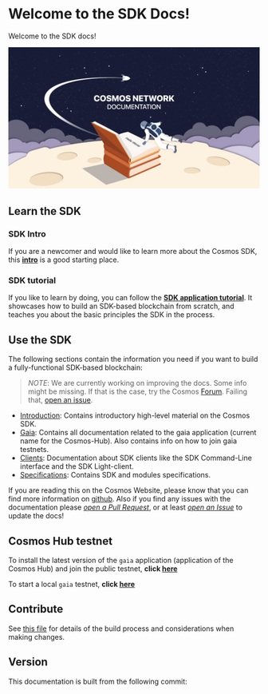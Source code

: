 # Welcome to the SDK Docs!

Welcome to the SDK docs!


![cosmonaut reading the cosmos docs in space](./cosmos-docs.jpg)

## Learn the SDK

### SDK Intro

If you are a newcomer and would like to learn more about the Cosmos SDK, this **[intro](./intro/README.md)** is a good starting place.

### SDK tutorial

If you like to learn by doing, you can follow the **[SDK application tutorial](https://github.com/cosmos/sdk-application-tutorial)**. It showcases how to build an SDK-based blockchain from scratch, and teaches you about the basic principles the SDK in the process.

## Use the SDK

The following sections contain the information you need if you want to build a fully-functional SDK-based blockchain:

>*NOTE*: We are currently working on improving the docs. Some info might be missing. If that is the case, try the Cosmos [Forum](https://forum.cosmos.network). Failing that, [open an issue](https://github.com/cosmos/cosmos-sdk/issues/new).

- [Introduction](./intro/README.md): Contains introductory high-level material on the Cosmos SDK.
- [Gaia](./gaia/README.md): Contains all documentation related to the gaia application (current name for the Cosmos-Hub). Also contains info on how to join gaia testnets.
- [Clients](./clients/README.md): Documentation about SDK clients like the SDK Command-Line interface and the SDK Light-client.
- [Specifications](./spec/README.md): Contains SDK and modules specifications.

If you are reading this on the Cosmos Website, please know that you can find more information on [github](https://github.com/cosmos/cosmos-sdk/tree/develop/docs). Also if you find any issues with the documentation please [*open a Pull Request*](https://github.com/cosmos/cosmos-sdk/compare?expand=1), or at least [*open an Issue*](https://github.com/cosmos/cosmos-sdk/issues/new) to update the docs!

## Cosmos Hub testnet

To install the latest version of the `gaia` application (application of the Cosmos Hub) and join the public testnet, **click [here](./gaia/join-testnet.md)**

To start a local `gaia` testnet, **click [here](./gaia/private-testnet.md)**

## Contribute

See [this file](https://github.com/cosmos/cosmos-sdk/blob/master/docs/DOCS_README.md) for details of the build process and
considerations when making changes.

## Version

This documentation is built from the following commit:
